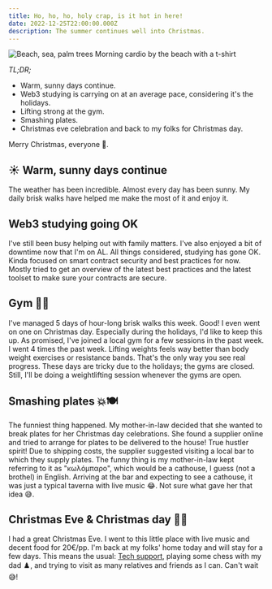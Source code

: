 ```yaml
---
title: Ho, ho, ho, holy crap, is it hot in here!
date: 2022-12-25T22:00:00.000Z
description: The summer continues well into Christmas.
---
```

![Beach, sea, palm trees](cardio.jpg)
<span class="caption">Morning cardio by the beach with a t-shirt</span>

_TL;DR;_

* Warm, sunny days continue.
* Web3 studying is carrying on at an average pace, considering it's the holidays.
* Lifting strong at the gym.
* Smashing plates.
* Christmas eve celebration and back to my folks for Christmas day.

Merry Christmas, everyone 🌟.

## ☀️ Warm, sunny days continue

The weather has been incredible. Almost every day has been sunny. My daily brisk walks have helped me make the most of it and enjoy it.

## Web3 studying going OK

I've still been busy helping out with family matters. I've also enjoyed a bit of downtime now that I'm on AL. All things considered, studying has gone OK. Kinda focused on smart contract security and best practices for now. Mostly tried to get an overview of the latest best practices and the latest toolset to make sure your contracts are secure.

## Gym 🏋🏻

I've managed 5 days of hour-long brisk walks this week. Good! I even went on one on Christmas day. Especially during the holidays, I'd like to keep this up. As promised, I've joined a local gym for a few sessions in the past week. I went 4 times the past week. Lifting weights feels way better than body weight exercises or resistance bands. That's the only way you see real progress. These days are tricky due to the holidays; the gyms are closed. Still, I'll be doing a weightlifting session whenever the gyms are open.

## Smashing plates 💥🍽️

The funniest thing happened. My mother-in-law decided that she wanted to break plates for her Christmas day celebrations. She found a supplier online and tried to arrange for plates to be delivered to the house! True hustler spirit! Due to shipping costs, the supplier suggested visiting a local bar to which they supply plates. The funny thing is my mother-in-law kept referring to it as "κωλόμπαρο", which would be a cathouse, I guess (not a brothel) in English. Arriving at the bar and expecting to see a cathouse, it was just a typical taverna with live music 😂. Not sure what gave her that idea 😅.

## Christmas Eve & Christmas day 🎅🏻

I had a great Christmas Eve. I went to this little place with live music and decent food for 20€/pp. I'm back at my folks' home today and will stay for a few days. This means the usual: [Tech support](https://twitter.com/MKBHD/status/1606438997642846209), playing some chess with my dad ♟️, and trying to visit as many relatives and friends as I can. Can't wait 😅!
